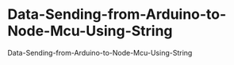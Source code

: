 # Data-Sending-from-Arduino-to-Node-Mcu-Using-String
Data-Sending-from-Arduino-to-Node-Mcu-Using-String
